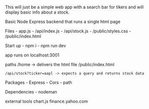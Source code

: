 This will just be a simple web app with a search bar for tikers and will display basic info about a stock. 

Basic Node Express backend that runs a single html page

Files
    - app.js
    - /api/index.js
    - /api/stock.js
    - /public/styles.css
    - /public/index.html

Start up
    - npm i
    - npm run dev

app runs on localhost:3001

paths
    /home -> delivers the html file /public/index.html

    /api/stock?ticker=aapl -> expects a query and returns stock data 

Packages
    - Express
    - Cors
    - path

Dependencies
    - nodeman

external tools
    chart.js
    finance.yahoo.com
